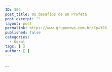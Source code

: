 ```yaml
---
ID: 383
post_title: Os desafios de um Profeta
post_excerpt: ""
layout: post
permalink: https://www.gruponews.com.br/?p=383
published: false
categories:
  - Geral
tags: [ ]
author: [ ]
---
```

...